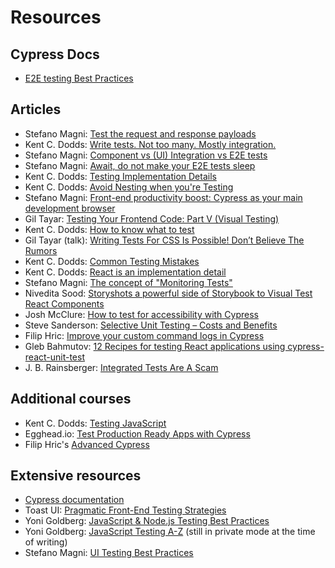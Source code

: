 # Resources

## Cypress Docs

- [E2E testing Best Practices](https://docs.cypress.io)
## Articles

- Stefano Magni: [Test the request and response payloads](https://github.com/NoriSte/ui-testing-best-practices/blob/master/sections/server-communication-testing/test-request-and-response-payload.md)
- Kent C. Dodds: [Write tests. Not too many. Mostly integration.](https://kentcdodds.com/blog/write-tests/)
- Stefano Magni: [Component vs (UI) Integration vs E2E tests](https://dev.to/noriste/component-vs-ui-integration-vs-e2e-tests-3i0d)
- Stefano Magni: [Await, do not make your E2E tests sleep](https://dev.to/noriste/await-do-not-make-your-e2e-tests-sleep-4g1o)
- Kent C. Dodds: [Testing Implementation Details](https://kentcdodds.com/blog/testing-implementation-details)
- Kent C. Dodds: [Avoid Nesting when you're Testing](https://kentcdodds.com/blog/avoid-nesting-when-youre-testing)
- Stefano Magni: [Front-end productivity boost: Cypress as your main development browser](https://dev.to/noriste/front-end-productivity-boost-cypress-as-your-main-development-browser-5cdk)
- Gil Tayar: [Testing Your Frontend Code: Part V (Visual Testing)](https://medium.com/@giltayar/testing-your-frontend-code-part-v-visual-testing-935864cfb5c7)
- Kent C. Dodds: [How to know what to test](https://kentcdodds.com/blog/how-to-know-what-to-test)
- Gil Tayar (talk): [Writing Tests For CSS Is Possible! Don’t Believe The Rumors](https://www.youtube.com/watch?v=Dl_XMd_1F6E)
- Kent C. Dodds: [Common Testing Mistakes](https://kentcdodds.com/blog/common-testing-mistakes)
- Kent C. Dodds: [React is an implementation detail](https://kentcdodds.com/blog/react-is-an-implementation-detail)
- Stefano Magni: [The concept of "Monitoring Tests"](https://dev.to/noriste/the-concept-of-monitoring-tests-4l5j)
- Nivedita Sood: [Storyshots a powerful side of Storybook to Visual Test React Components](https://medium.com/@nivedita.sood/storyshots-a-powerful-side-of-storybook-to-visual-test-react-components-1cf994084d65)
- Josh McClure: [How to test for accessibility with Cypress](https://www.deque.com/blog/how-to-test-for-accessibility-with-cypress/)
- Steve Sanderson: [Selective Unit Testing – Costs and Benefits](http://blog.stevensanderson.com/2009/11/04/selective-unit-testing-costs-and-benefits/)
- Filip Hric: [Improve your custom command logs in Cypress](https://filiphric.com/improve-your-custom-command-logs-in-cypress)
- Gleb Bahmutov: [12 Recipes for testing React applications using cypress-react-unit-test](https://dev.to/bahmutov/12-recipes-for-testing-react-applications-using-cypress-react-unit-test-46g6#component-cleans-up-on-unmount)
- J. B. Rainsberger: [Integrated Tests Are A Scam](https://www.youtube.com/watch?v=VDfX44fZoMc)


## Additional courses

- Kent C. Dodds: [Testing JavaScript](https://testingjavascript.com/)
- Egghead.io: [Test Production Ready Apps with Cypress](https://egghead.io/courses/test-production-ready-apps-with-cypress)
- Filip Hric's [Advanced Cypress](https://testautomationu.applitools.com/advanced-cypress-tutorial/)

## Extensive resources

- [Cypress documentation](https://docs.cypress.io/guides/overview/why-cypress.html)
- Toast UI: [Pragmatic Front-End Testing Strategies](https://medium.com/@toastui/pragmatic-front-end-testing-strategies-1-4a969ab09453)
- Yoni Goldberg: [JavaScript & Node.js Testing Best Practices](https://github.com/goldbergyoni/javascript-testing-best-practices)
- Yoni Goldberg: [JavaScript Testing A-Z](https://github.com/goldbergyoni/javascript-testing-a-to-z) (still in private mode at the time of writing)
- Stefano Magni: [UI Testing Best Practices](https://github.com/NoriSte/ui-testing-best-practices)
